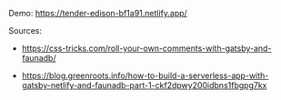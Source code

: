 Demo:
https://tender-edison-bf1a91.netlify.app/

Sources:

- https://css-tricks.com/roll-your-own-comments-with-gatsby-and-faunadb/

- https://blog.greenroots.info/how-to-build-a-serverless-app-with-gatsby-netlify-and-faunadb-part-1-ckf2dpwy200idbns1fbgpg7kx

